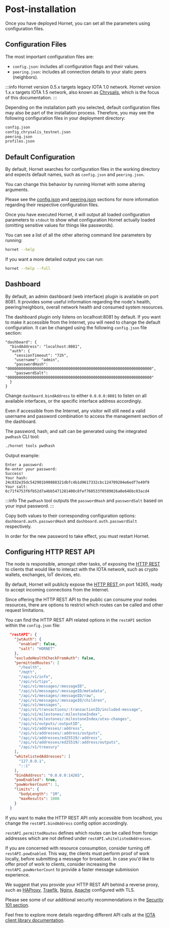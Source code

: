 # Post-installation

Once you have deployed Hornet, you can set all the parameters using configuration files.

## Configuration Files

The most important configuration files are:

* `config.json`: includes all configuration flags and their values.
* `peering.json`: includes all connection details to your static peers (neighbors).

:::info
Hornet version 0.5.x targets legacy IOTA 1.0 network. Hornet version 1.x.x targets IOTA 1.5 network, also known as [Chrysalis](https://chrysalis.docs.iota.org/), which is the focus of this documentation.
:::

Depending on the installation path you selected, default configuration files may also be part of the installation process. Therefore, you may see the following configuration files in your deployment directory:

```bash
config.json
config_chrysalis_testnet.json
peering.json
profiles.json
```

## Default Configuration

By default, Hornet searches for configuration files in the working directory and expects default names, such as `config.json` and `peering.json`.

You can change this behavior by running Hornet with some altering arguments.

Please see the [config.json](./config.md) and [peering.json](./peering.md) sections for more information regarding their respective configuration files.

Once you have executed Hornet, it will output all loaded configuration parameters to `stdout` to show what configuration Hornet actually loaded (omitting sensitive values for things like passwords).

You can see a list of all the other altering command line parameters by running:

```bash
hornet --help
``` 

If you want a more detailed output you can run:

```bash
hornet --help --full
```

## Dashboard

By default, an admin dashboard (web interface) plugin is available on port 8081. It provides some useful information regarding the node's health, peering/neighbors, overall network health and consumed system resources.

The dashboard plugin only listens on localhost:8081 by default. If you want to make it accessible from the Internet, you will need to change the default configuration. It can be changed using the following `config.json` file section:

```json{2}
"dashboard": {
  "bindAddress": "localhost:8081",
  "auth": {
    "sessionTimeout": "72h",
    "username": "admin",
    "passwordHash": "0000000000000000000000000000000000000000000000000000000000000000",
    "passwordSalt": "0000000000000000000000000000000000000000000000000000000000000000"
  }
}
```

Change `dashboard.bindAddress` to either `0.0.0.0:8081` to listen on all available interfaces, or the specific interface address accordingly.

Even if accessible from the Internet, any visitor will still need a valid username and password combination to access the management section of the dashboard.

The password, hash, and salt can be generated using the integrated `pwdhash` CLI tool:

```bash
./hornet tools pwdhash
```

Output example:

```plaintext
Enter a password:
Re-enter your password:
Success!
Your hash: 24c832e35dc542901b90888321dbfc4b1d9617332cbc124709204e6edf7e49f9
Your salt: 6c71f4753f6fb52d7a4bb5471281400c8fef760533f0589026a0e646bc03acd4
```

:::info
The `pwdhash` tool outputs the `passwordHash` and `passwordSalt` based on your input password.
:::

Copy both values to their corresponding configuration options: `dashboard.auth.passwordHash` and
`dashboard.auth.passwordSalt` respectively.

In order for the new password to take effect, you must restart Hornet.

## Configuring HTTP REST API

The node is responsible, amongst other tasks, of exposing the [HTTP REST ](../getting_started/nodes_101.md#http-rest-api) to clients that would like to interact with the IOTA network, such as crypto wallets, exchanges, IoT devices, etc.

By default, Hornet will publicly expose the [HTTP REST ](../getting_started/nodes_101.md#http-rest-api) on port 14265, ready to accept incoming connections from the Internet.

Since offering the HTTP REST API to the public can consume your nodes resources, there are options to restrict which routes can be called and other request limitations.

You can find the HTTP REST API related options in the  `restAPI` section within the `config.json` file:

```json
  "restAPI": {
    "jwtAuth": {
      "enabled": false,
      "salt": "HORNET"
    },
    "excludeHealthCheckFromAuth": false,
    "permittedRoutes": [
      "/health",
      "/mqtt",
      "/api/v1/info",
      "/api/v1/tips",
      "/api/v1/messages/:messageID",
      "/api/v1/messages/:messageID/metadata",
      "/api/v1/messages/:messageID/raw",
      "/api/v1/messages/:messageID/children",
      "/api/v1/messages",
      "/api/v1/transactions/:transactionID/included-message",
      "/api/v1/milestones/:milestoneIndex",
      "/api/v1/milestones/:milestoneIndex/utxo-changes",
      "/api/v1/outputs/:outputID",
      "/api/v1/addresses/:address",
      "/api/v1/addresses/:address/outputs",
      "/api/v1/addresses/ed25519/:address",
      "/api/v1/addresses/ed25519/:address/outputs",
      "/api/v1/treasury"
    ],
    "whitelistedAddresses": [
      "127.0.0.1",
      "::1"
    ],
    "bindAddress": "0.0.0.0:14265",
    "powEnabled": true,
    "powWorkerCount": 1,
    "limits": {
      "bodyLength": "1M",
      "maxResults": 1000
    }
  }
```

If you want to make the HTTP REST API only accessible from localhost, you change the `restAPI.bindAddress` config option accordingly.

`restAPI.permittedRoutes` defines which routes can be called from foreign addresses which are not defined under `restAPI.whitelistedAddresses`.

If you are concerned with resource consumption, consider turning off `restAPI.powEnabled`.  This way, the clients must perform proof of work locally, before submitting a message for broadcast. In case you'd like to offer proof of work to clients, consider increasing the `restAPI.powWorkerCount` to provide a faster message submission experience.

We suggest that you provide your HTTP REST API behind a reverse proxy, such as [HAProxy](http://www.haproxy.org/), [Traefik](https://traefik.io/), [Nginx](https://www.nginx.com/), [Apache](https://www.apache.org/) configured with TLS.

Please see some of our additional security recommendations in the [Security 101 section](../getting_started/security_101.md).

Feel free to explore more details regarding different API calls at the [IOTA client library documentation](https://chrysalis.docs.iota.org/libraries/client.html).
